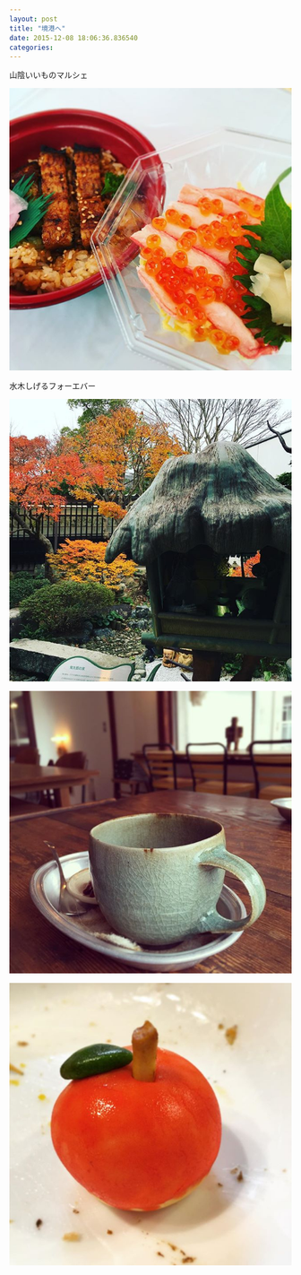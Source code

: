 ```yaml
---
layout: post
title: "境港へ"
date: 2015-12-08 18:06:36.836540
categories: 
---
```


山陰いいものマルシェ

![](/assets/images/201512/12317827_456688884521130_1367116515_n.jpg)

水木しげるフォーエバー

![](/assets/images/201512/12331891_181650825516161_856685598_n.jpg)

![](/assets/images/201512/12331820_585456358273901_1636304702_n.jpg)

![](/assets/images/201512/12301394_1064990073541742_1086025555_n.jpg)


